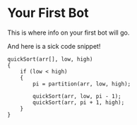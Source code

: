 # Your First Bot

This is where info on your first bot will go.

And here is a sick code snippet!

```
quickSort(arr[], low, high)
{
    if (low < high)
    {
        pi = partition(arr, low, high);

        quickSort(arr, low, pi - 1);
        quickSort(arr, pi + 1, high);
    }
}
```

